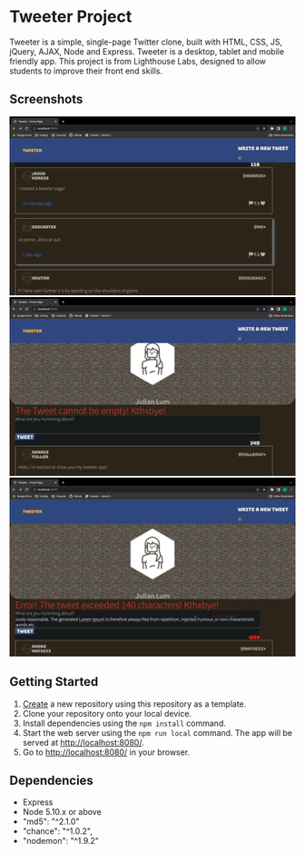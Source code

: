 # Tweeter Project

Tweeter is a simple, single-page Twitter clone, built with HTML, CSS, JS, jQuery, AJAX, Node and Express. Tweeter is a desktop, tablet and mobile friendly app. This project is from Lighthouse Labs, designed to allow students to improve their front end skills. 


## Screenshots
!["Screenshot of tweet being posted'](https://github.com/Juelzlum/tweeter/blob/master/public/images/Posting%20Tweet.png)
!["Screenshot of empty tweet error"](https://github.com/Juelzlum/tweeter/blob/master/public/images/Empty%20Tweet%20error.png)
!["Screenshot of exceeding character error"](https://github.com/Juelzlum/tweeter/blob/master/public/images/Exceeding%20Tweet%20Error.png)


## Getting Started

1. [Create](https://docs.github.com/en/repositories/creating-and-managing-repositories/creating-a-repository-from-a-template) a new repository using this repository as a template.
2. Clone your repository onto your local device.
3. Install dependencies using the `npm install` command.
3. Start the web server using the `npm run local` command. The app will be served at <http://localhost:8080/>.
4. Go to <http://localhost:8080/> in your browser.

## Dependencies

- Express
- Node 5.10.x or above
- "md5": "^2.1.0"
- "chance": "^1.0.2",
- "nodemon": "^1.9.2"

  
